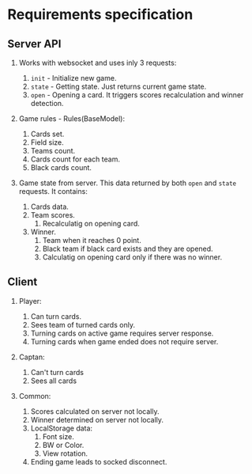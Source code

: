 Requirements specification
==========================

Server API
----------
1. Works with websocket and uses inly 3 requests:
   1. `init` - Initialize new game.
   2. `state` - Getting state. Just returns current game state.
   3. `open` - Opening a card. It triggers scores recalculation and winner detection.

2. Game rules - Rules(BaseModel):
   1. Cards set.
   2. Field size.
   3. Teams count.
   4. Cards count for each team.
   5. Black cards count.

3. Game state from server. This data returned by both `open` and `state` requests. It contains:
   1. Cards data.
   2. Team scores.
      1. Recalculatig on opening card.
   3. Winner.
      1. Team when it reaches 0 point.
      2. Black team if black card exists and they are opened.
      3. Calculatig on opening card only if there was no winner.

Client
------

1. Player:
   1. Can turn cards.
   2. Sees team of turned cards only.
   3. Turning cards on active game requires server response.
   4. Turning cards when game ended does not require server.

2. Captan:
   1. Can't turn cards
   2. Sees all cards

3. Common:
   1. Scores calculated on server not locally.
   2. Winner determined on server not locally.
   3. LocalStorage data:
      1. Font size.
      2. BW or Color.
      3. View rotation.
   4. Ending game leads to socked disconnect.


   
